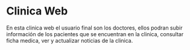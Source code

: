 ﻿# Clinica Web <br/>
 En esta clinica web el usuario final son los doctores, ellos podran subir información de los pacientes que se encuentran en la clinica, consultar ficha medica, ver y actualizar noticias de la clinica.
